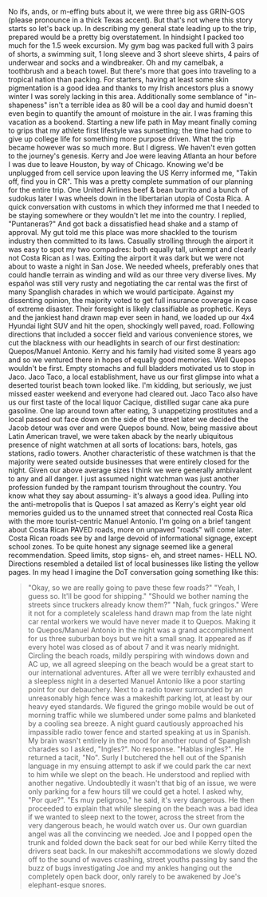 No ifs, ands, or m-effing buts about it, we were three big ass GRIN-GOS (please pronounce in a thick Texas accent). But that's not where this story starts so let's back up.
In describing my general state leading up to the trip, prepared would be a pretty big overstatement. In hindsight I packed too much for the 1.5 week excursion. My gym bag was packed full with 3 pairs of shorts, a swimming suit, 1 long sleeve and 3 short sleeve shirts, 4 pairs of underwear and socks and a windbreaker. Oh and my camelbak, a toothbrush and a beach towel. But there's more that goes into traveling to a tropical nation than packing. For starters, having at least some skin pigmentation is a good idea and thanks to my Irish ancestors plus a snowy winter I was sorely lacking in this area. Additionally some semblance of "in-shapeness" isn't a terrible idea as 80 will be a cool day and humid doesn't even begin to quantify the amount of moisture in the air.
I was framing this vacation as a bookend. Starting a new life path in May meant finally coming to grips that my athlete first lifestyle was sunsetting; the time had come to give up college life for something more purpose driven. What the trip became however was so much more.
But I digress. We haven't even gotten to the journey's genesis. Kerry and Joe were leaving Atlanta an hour before I was due to leave Houston, by way of Chicago. Knowing we'd be unplugged from cell service upon leaving the US Kerry informed me, "Takin off, find you in CR". This was a pretty complete summation of our planning for the entire trip.
One United Airlines beef & bean burrito and a bunch of sudokus later I was wheels down in the libertarian utopia of Costa Rica. A quick conversation with customs in which they informed me that I needed to be staying somewhere or they wouldn't let me into the country. I replied, "Puntaneras?" And got back a dissatisfied head shake and a stamp of approval. My gut told me this place was more shackled to the tourism industry then committed to its laws. Casually strolling through the airport it was easy to spot my two compadres: both equally tall, unkempt and clearly not Costa Rican as I was.
Exiting the airport it was dark but we were not about to waste a night in San Jose. We needed wheels, preferably ones that could handle terrain as winding and wild as our three very diverse lives. My español was still very rusty and negotiating the car rental was the first of many Spanglish charades in which we would participate. Against my dissenting opinion, the majority voted to get full insurance coverage in case of extreme disaster. Their foresight is likely classifiable as prophetic. Keys and the jankiest hand drawn map ever seen in hand, we loaded up our 4x4 Hyundai light SUV and hit the open, shockingly well paved, road. Following directions that included a soccer field and various convenience stores, we cut the blackness with our headlights in search of our first destination: Quepos/Manuel Antonio. Kerry and his family had visited some 8 years ago and so we ventured there in hopes of equally good memories.
Well Quepos wouldn't be first. Empty stomachs and full bladders motivated us to stop in Jaco. Jaco Taco, a local establishment, have us our first glimpse into what a deserted tourist beach town looked like. I'm kidding, but seriously, we just missed easter weekend and everyone had cleared out. Jaco Taco also have us our first taste of the local liquor Cacique, distilled sugar cane aka pure gasoline. One lap around town after eating, 3 unappetizing prostitutes and a local passed out face down on the side of the street later we decided the Jacob detour was over and were Quepos bound.
Now, being massive about Latin American travel, we were taken aback by the nearly ubiquitous presence of night watchmen at all sorts of locations: bars, hotels, gas stations, radio towers. Another characteristic of these watchmen is that the majority were seated outside businesses that were entirely closed for the night. Given our above average sizes I think we were generally ambivalent to any and all danger. I just assumed night watchman was just another profession funded by the rampant tourism throughout the country. You know what they say about assuming- it's always a good idea.
Pulling into the anti-metropolis that is Quepos I sat amazed as Kerry's eight year old memories guided us to the unnamed street that connected real Costa Rica with the more tourist-centric Manuel Antonio.
I'm going on a brief tangent about Costa Rican PAVED roads, more on unpaved "roads" will come later. Costa Rican roads see by and large devoid of informational signage, except school zones. To be quite honest any signage seemed like a general recommendation. Speed limits, stop signs- eh, and street names- HELL NO. Directions resembled a detailed list of local businesses like listing the yellow pages. In my head I imagine the DoT conversation going something like this:
> "Okay, so we are really going to pave these few roads?"
> "Yeah, I guess so. It'll be good for shipping."
> "Should we bother naming the streets since truckers already know them?"
> "Nah, fuck gringos."
Were it not for a completely scaleless hand drawn map from the late night car rental workers we would have never made it to Quepos. 
Making it to Quepos/Manuel Antonio in the night was a grand accomplishment for us three suburban boys but we hit a small snag. It appeared as if every hotel was closed as of about 7 and it was nearly midnight. Circling the beach roads, mildly perspiring with windows down and AC up, we all agreed sleeping on the beach would be a great start to our international adventures. After all we were terribly exhausted and a sleepless night in a deserted Manuel Antonio like a poor starting point for our debauchery.
Next to a radio tower surrounded by an unreasonably high fence was a makeshift parking lot, at least by our heavy eyed standards. We figured the gringo mobile would be out of morning traffic while we slumbered under some palms and blanketed by a cooling sea breeze. A night guard cautiously approached his impassible radio tower fence and started speaking at us in Spanish.
My brain wasn't entirely in the mood for another round of Spanglish charades so I asked, "Ingles?". No response. "Hablas ingles?". He returned a tacit, "No". Surly I butchered the hell out of the Spanish language in my ensuing attempt to ask if we could park the car next to him while we slept on the beach. He understood and replied with another negative. Undoubtedly it wasn't that big of an issue, we were only parking for a few hours till we could get a hotel. I asked why, "Por que?". "Es muy peligroso," he said, it's very dangerous. He then proceeded to explain that while sleeping on the beach was a bad idea if we wanted to sleep next to the tower, across the street from the very dangerous beach, he would watch over us. Our own guardian angel was all the convincing we needed.
Joe and I popped open the trunk and folded down the back seat for our bed while Kerry tilted the drivers seat back. In our makeshift accommodations we slowly dozed off to the sound of waves crashing, street youths passing by sand the buzz of bugs investigating Joe and my ankles hanging out the completely open back door, only rarely to be awakened by Joe's elephant-esque snores.
